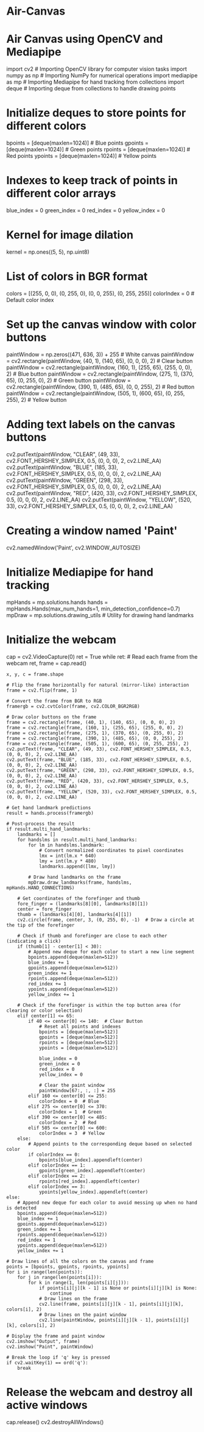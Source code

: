 # Air-Canvas
# Air Canvas using OpenCV and Mediapipe

import cv2              # Importing OpenCV library for computer vision tasks
import numpy as np      # Importing NumPy for numerical operations
import mediapipe as mp  # Importing Mediapipe for hand tracking
from collections import deque  # Importing deque from collections to handle drawing points

# Initialize deques to store points for different colors
bpoints = [deque(maxlen=1024)]  # Blue points
gpoints = [deque(maxlen=1024)]  # Green points
rpoints = [deque(maxlen=1024)]  # Red points
ypoints = [deque(maxlen=1024)]  # Yellow points

# Indexes to keep track of points in different color arrays
blue_index = 0
green_index = 0
red_index = 0
yellow_index = 0

# Kernel for image dilation
kernel = np.ones((5, 5), np.uint8)

# List of colors in BGR format
colors = [(255, 0, 0), (0, 255, 0), (0, 0, 255), (0, 255, 255)]
colorIndex = 0  # Default color index

# Set up the canvas window with color buttons
paintWindow = np.zeros((471, 636, 3)) + 255  # White canvas
paintWindow = cv2.rectangle(paintWindow, (40, 1), (140, 65), (0, 0, 0), 2)  # Clear button
paintWindow = cv2.rectangle(paintWindow, (160, 1), (255, 65), (255, 0, 0), 2)  # Blue button
paintWindow = cv2.rectangle(paintWindow, (275, 1), (370, 65), (0, 255, 0), 2)  # Green button
paintWindow = cv2.rectangle(paintWindow, (390, 1), (485, 65), (0, 0, 255), 2)  # Red button
paintWindow = cv2.rectangle(paintWindow, (505, 1), (600, 65), (0, 255, 255), 2)  # Yellow button

# Adding text labels on the canvas buttons
cv2.putText(paintWindow, "CLEAR", (49, 33), cv2.FONT_HERSHEY_SIMPLEX, 0.5, (0, 0, 0), 2, cv2.LINE_AA)
cv2.putText(paintWindow, "BLUE", (185, 33), cv2.FONT_HERSHEY_SIMPLEX, 0.5, (0, 0, 0), 2, cv2.LINE_AA)
cv2.putText(paintWindow, "GREEN", (298, 33), cv2.FONT_HERSHEY_SIMPLEX, 0.5, (0, 0, 0), 2, cv2.LINE_AA)
cv2.putText(paintWindow, "RED", (420, 33), cv2.FONT_HERSHEY_SIMPLEX, 0.5, (0, 0, 0), 2, cv2.LINE_AA)
cv2.putText(paintWindow, "YELLOW", (520, 33), cv2.FONT_HERSHEY_SIMPLEX, 0.5, (0, 0, 0), 2, cv2.LINE_AA)

# Creating a window named 'Paint'
cv2.namedWindow('Paint', cv2.WINDOW_AUTOSIZE)

# Initialize Mediapipe for hand tracking
mpHands = mp.solutions.hands
hands = mpHands.Hands(max_num_hands=1, min_detection_confidence=0.7)
mpDraw = mp.solutions.drawing_utils  # Utility for drawing hand landmarks

# Initialize the webcam
cap = cv2.VideoCapture(0)
ret = True
while ret:
    # Read each frame from the webcam
    ret, frame = cap.read()

    x, y, c = frame.shape

    # Flip the frame horizontally for natural (mirror-like) interaction
    frame = cv2.flip(frame, 1)
    
    # Convert the frame from BGR to RGB
    framergb = cv2.cvtColor(frame, cv2.COLOR_BGR2RGB)

    # Draw color buttons on the frame
    frame = cv2.rectangle(frame, (40, 1), (140, 65), (0, 0, 0), 2)
    frame = cv2.rectangle(frame, (160, 1), (255, 65), (255, 0, 0), 2)
    frame = cv2.rectangle(frame, (275, 1), (370, 65), (0, 255, 0), 2)
    frame = cv2.rectangle(frame, (390, 1), (485, 65), (0, 0, 255), 2)
    frame = cv2.rectangle(frame, (505, 1), (600, 65), (0, 255, 255), 2)
    cv2.putText(frame, "CLEAR", (49, 33), cv2.FONT_HERSHEY_SIMPLEX, 0.5, (0, 0, 0), 2, cv2.LINE_AA)
    cv2.putText(frame, "BLUE", (185, 33), cv2.FONT_HERSHEY_SIMPLEX, 0.5, (0, 0, 0), 2, cv2.LINE_AA)
    cv2.putText(frame, "GREEN", (298, 33), cv2.FONT_HERSHEY_SIMPLEX, 0.5, (0, 0, 0), 2, cv2.LINE_AA)
    cv2.putText(frame, "RED", (420, 33), cv2.FONT_HERSHEY_SIMPLEX, 0.5, (0, 0, 0), 2, cv2.LINE_AA)
    cv2.putText(frame, "YELLOW", (520, 33), cv2.FONT_HERSHEY_SIMPLEX, 0.5, (0, 0, 0), 2, cv2.LINE_AA)
    
    # Get hand landmark predictions
    result = hands.process(framergb)

    # Post-process the result
    if result.multi_hand_landmarks:
        landmarks = []
        for handslms in result.multi_hand_landmarks:
            for lm in handslms.landmark:
                # Convert normalized coordinates to pixel coordinates
                lmx = int(lm.x * 640)
                lmy = int(lm.y * 480)
                landmarks.append([lmx, lmy])

            # Draw hand landmarks on the frame
            mpDraw.draw_landmarks(frame, handslms, mpHands.HAND_CONNECTIONS)
        
        # Get coordinates of the forefinger and thumb
        fore_finger = (landmarks[8][0], landmarks[8][1])
        center = fore_finger
        thumb = (landmarks[4][0], landmarks[4][1])
        cv2.circle(frame, center, 3, (0, 255, 0), -1)  # Draw a circle at the tip of the forefinger
        
        # Check if thumb and forefinger are close to each other (indicating a click)
        if (thumb[1] - center[1] < 30):
            # Append new deque for each color to start a new line segment
            bpoints.append(deque(maxlen=512))
            blue_index += 1
            gpoints.append(deque(maxlen=512))
            green_index += 1
            rpoints.append(deque(maxlen=512))
            red_index += 1
            ypoints.append(deque(maxlen=512))
            yellow_index += 1

        # Check if the forefinger is within the top button area (for clearing or color selection)
        elif center[1] <= 65:
            if 40 <= center[0] <= 140:  # Clear Button
                # Reset all points and indexes
                bpoints = [deque(maxlen=512)]
                gpoints = [deque(maxlen=512)]
                rpoints = [deque(maxlen=512)]
                ypoints = [deque(maxlen=512)]

                blue_index = 0
                green_index = 0
                red_index = 0
                yellow_index = 0

                # Clear the paint window
                paintWindow[67:, :, :] = 255
            elif 160 <= center[0] <= 255:
                colorIndex = 0  # Blue
            elif 275 <= center[0] <= 370:
                colorIndex = 1  # Green
            elif 390 <= center[0] <= 485:
                colorIndex = 2  # Red
            elif 505 <= center[0] <= 600:
                colorIndex = 3  # Yellow
        else:
            # Append points to the corresponding deque based on selected color
            if colorIndex == 0:
                bpoints[blue_index].appendleft(center)
            elif colorIndex == 1:
                gpoints[green_index].appendleft(center)
            elif colorIndex == 2:
                rpoints[red_index].appendleft(center)
            elif colorIndex == 3:
                ypoints[yellow_index].appendleft(center)
    else:
        # Append new deque for each color to avoid messing up when no hand is detected
        bpoints.append(deque(maxlen=512))
        blue_index += 1
        gpoints.append(deque(maxlen=512))
        green_index += 1
        rpoints.append(deque(maxlen=512))
        red_index += 1
        ypoints.append(deque(maxlen=512))
        yellow_index += 1

    # Draw lines of all the colors on the canvas and frame
    points = [bpoints, gpoints, rpoints, ypoints]
    for i in range(len(points)):
        for j in range(len(points[i])):
            for k in range(1, len(points[i][j])):
                if points[i][j][k - 1] is None or points[i][j][k] is None:
                    continue
                # Draw lines on the frame
                cv2.line(frame, points[i][j][k - 1], points[i][j][k], colors[i], 2)
                # Draw lines on the paint window
                cv2.line(paintWindow, points[i][j][k - 1], points[i][j][k], colors[i], 2)

    # Display the frame and paint window
    cv2.imshow("Output", frame)
    cv2.imshow("Paint", paintWindow)

    # Break the loop if 'q' key is pressed
    if cv2.waitKey(1) == ord('q'):
        break

# Release the webcam and destroy all active windows
cap.release()
cv2.destroyAllWindows()
